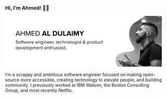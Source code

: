 ### Hi, I’m Ahmed! ✌🏽

<img src="https://raw.githubusercontent.com/ald-ahmed/ald-ahmed/master/header.png" alt="banner that says Ahmed Al Dulaimy - Software engineer, technologist & product development enthusiast alongside a an image of Ahmed">

I’m a scrappy and ambitious software engineer focused on making open-source more accessible, creating technology to elevate people, and building community. I previously worked at IBM Watson, the Boston Consulting Group, and most recently Netflix. 

<!--Across my work, I find great joy using software to generate insights through good code and radical open-mindedness. If I’m not coding, I’m most likely at the gym, spending time with family, or learning how to build robots (specifically, self driving 🚗.)

<!--## ⚡ Fun fact

<!--I'm looking for work. Feel free to reach me on [Linkedin](https://www.linkedin.com/in/dulaimy/)


<!--
**ald-ahmed/ald-ahmed** is a ✨ _special_ ✨ repository because its `README.md` (this file) appears on your GitHub profile.

Here are some ideas to get you started:

- 🔭 I’m currently working on ...
- 🌱 I’m currently learning ...
- 👯 I’m looking to collaborate on ...
- 🤔 I’m looking for help with ...
- 💬 Ask me about ...
- 📫 How to reach me: ...
- 😄 Pronouns: ...
- ⚡ Fun fact: ...
-->
